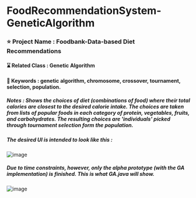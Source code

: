 # FoodRecommendationSystem-GeneticAlgorithm

### ⭐ Project Name : Foodbank-Data-based Diet Recommendations 
#### ⌛ Related Class : Genetic Algorithm
#### 🔑 Keywords : genetic algorithm, chromosome, crossover, tournament, selection, population.
##### Notes : Shows the choices of diet (combinations of food) where their total calories are closest to the desired calorie intake. The choices are taken from lists of popular foods in each category of protein, vegetables, fruits, and carbohydrates. The resulting choices are 'individuals' picked through tournament selection form the population.


##### The desired UI is intended to look like this :

![image](https://github.com/fatdumplingg/FoodRecommendationSystem-GeneticAlgorithm/assets/115481549/2c7b06b0-d8d6-4d1d-813a-f1d328a07b73)

##### Due to time constraints, however, only the alpha prototype (with the GA implementation) is finished. This is what GA.java will show.

![image](https://github.com/fatdumplingg/FoodRecommendationSystem-GeneticAlgorithm/assets/115481549/a2dec3e3-1a39-4d9a-8cdc-0b2a88ec66a7)


